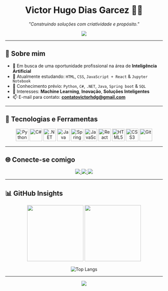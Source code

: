 <h1 align="center">Victor Hugo Dias Garcez 👨‍💻</h1>

<p align="center">
  <i>"Construindo soluções com criatividade e propósito."</i>
</p>

<p align="center">
  <img src="https://readme-typing-svg.herokuapp.com/?color=FFFFFF&size=22&center=true&vCenter=true&width=800&lines=Entusiasta+da+Inteligência+Artificial;Aberto+a+novas+oportunidades" />
</p>

---

## 👋 Sobre mim

- 🔭 Em busca de uma oportunidade profissional na área de **Inteligência Artificial**
- 🌱 Atualmente estudando:  `HTML`, `CSS`, `JavaScript + React` & `Jupyter Notebook`
- 🧠 Conhecimento prévio: `Python`, `C#`, `.NET`, `Java`, `Spring boot` & `SQL` 
- 🤖 Interesses: **Machine Learning**, **Inovação**, **Soluções Inteligentes**
- 📫 E-mail para contato: **contatovictorhdg@gmail.com**

---

## 🧰 Tecnologias e Ferramentas

<div align="center">
  <img src="https://cdn.jsdelivr.net/gh/devicons/devicon/icons/python/python-original.svg" height="40" alt="Python"/>
  <img src="https://cdn.jsdelivr.net/gh/devicons/devicon/icons/csharp/csharp-original.svg" height="40" alt="C#"/>
  <img src="https://cdn.jsdelivr.net/gh/devicons/devicon/icons/dotnetcore/dotnetcore-original.svg" height="40" alt=".NET"/>
  <img src="https://cdn.jsdelivr.net/gh/devicons/devicon/icons/java/java-original.svg" height="40" alt="Java"/>
  <img src="https://cdn.jsdelivr.net/gh/devicons/devicon/icons/spring/spring-original.svg" height="40" alt="Spring"/>
  <img src="https://cdn.jsdelivr.net/gh/devicons/devicon/icons/javascript/javascript-plain.svg" height="40" alt="JavaScript"/>
  <img src="https://cdn.jsdelivr.net/gh/devicons/devicon/icons/react/react-original.svg" height="40" alt="React"/>
  <img src="https://cdn.jsdelivr.net/gh/devicons/devicon/icons/html5/html5-original.svg" height="40" alt="HTML5"/>
  <img src="https://cdn.jsdelivr.net/gh/devicons/devicon/icons/css3/css3-original.svg" height="40" alt="CSS3"/>
  <img src="https://cdn.jsdelivr.net/gh/devicons/devicon/icons/git/git-original.svg" height="40" alt="Git"/>
</div>

---

## 🌐 Conecte-se comigo

<div align="center">
  <a href="https://instagram.com/victordgarcez" target="_blank">
    <img src="https://img.shields.io/badge/-Instagram-000000?style=for-the-badge&logo=instagram&logoColor=white">
  </a>
  <a href="https://www.linkedin.com/in/victor-hugo-dias-garcez-377421248/" target="_blank">
    <img src="https://img.shields.io/badge/-LinkedIn-000000?style=for-the-badge&logo=linkedin&logoColor=white">
  </a>
  <a href="https://web.dio.me/users/contatovictorhdg" target="_blank">
    <img src="https://img.shields.io/badge/-Meu%20Perfil%20na%20DIO-000000?style=for-the-badge&logo=dio&logoColor=white">
  </a>
</div>

---

## 📊 GitHub Insights

<div align="center">
  <img height="180em" src="https://github-readme-stats.vercel.app/api?username=victordgarcez&show_icons=true&theme=dark&hide_border=true&bg_color=000000" />
  <img height="180em" src="https://github-readme-streak-stats.herokuapp.com/?user=victordgarcez&theme=dark&hide_border=true&background=000000" />
</div>

<div  align="center">

![Top Langs](https://github-readme-stats.vercel.app/api/top-langs/?username=victordgarcez&layout=compact&langs_count=7&theme=react)

</div>

---

<p align="center">
  <img src="https://capsule-render.vercel.app/api?type=waving&color=000000&height=100&section=footer"/>
</p>
